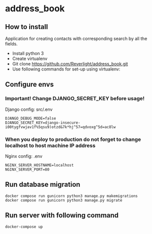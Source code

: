 # address_book
## How to install
Application for creating contacts with corresponding search by all the fields.
* Install python 3
* Create virtualenv
* Git clone https://github.com/Reverlight/address_book.git
* Use following commands for set-up using virtualenv:

## Configure envs

### Important! Change DJANGO_SECRET_KEY before usage!

Django config: src/.env
```
DJANGO_DEBUG_MODE=false
DJANGO_SECRET_KEY=django-insecure-i00tygfvwjav1f%5qsu9)otzd&7k*hj^57=qdvoxg^5d=ac8lw
```
### When you deploy to production do not forget to change localhost to host machine IP address
Nginx config: .env
```
NGINX_SERVER_HOSTNAME=localhost
NGINX_SERVER_PORT=80
```

## Run database migration
```
docker compose run gunicorn python3 manage.py makemigrations
docker compose run gunicorn python3 manage.py migrate
```

## Run server with following command

```
docker-compose up
```
